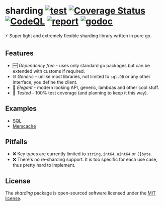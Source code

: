 # sharding [![test](https://github.com/skamenetskiy/sharding/actions/workflows/go.yml/badge.svg)](https://github.com/skamenetskiy/sharding/actions/workflows/go.yml) [![Coverage Status](https://coveralls.io/repos/github/skamenetskiy/sharding/badge.svg?branch=main)](https://coveralls.io/github/skamenetskiy/sharding?branch=main) [![CodeQL](https://github.com/skamenetskiy/sharding/actions/workflows/codeql.yml/badge.svg)](https://github.com/skamenetskiy/sharding/actions/workflows/codeql.yml) [![report](https://goreportcard.com/badge/github.com/skamenetskiy/sharding)](https://goreportcard.com/report/github.com/skamenetskiy/sharding) [![godoc](https://godoc.org/github.com/skamenetskiy/sharding?status.svg)](http://godoc.org/github.com/skamenetskiy/sharding)

⚡ Super light and extremely flexible sharding library written in pure go.

## Features

- 🆓 _Dependency free_ - uses only standard go packages but can be extended with customs if required.
- 🌐 _Generic_ - unlike most libraries, not limited to `sql.DB` or any other interface, you define the client.
- 🤵 _Elegant_ - modern looking API, generic, lambdas and other cool stuff.
- 💯 _Tested_ - 100% test coverage (and planning to keep it this way).

## Examples

- [SQL](examples/sql/main.go)
- [Memcache](examples/memcache/main.go)

## Pitfalls

- ❌ Key types are currently limited to `string`, `int64`, `uint64` or `[]byte`.
- ❌ There's no re-sharding support. It is too specific for each use case, thus pretty hard to implement.

## License

The _sharding_ package is open-sourced software licensed under the [MIT license](LICENSE).